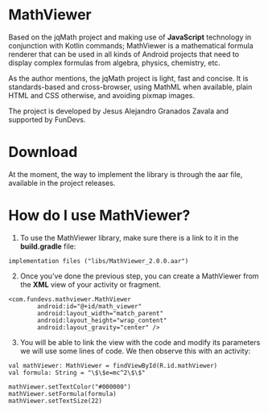 # MathViewer

Based on the jqMath project and making use of **JavaScript** technology in conjunction with Kotlin commands; MathViewer is a mathematical formula renderer that can be used in all kinds of Android projects that need to display complex formulas from algebra, physics, chemistry, etc.

As the author mentions, the jqMath project is light, fast and concise. It is standards-based and cross-browser, using MathML when available, plain HTML and CSS otherwise, and avoiding pixmap images.

The project is developed by Jesus Alejandro Granados Zavala and supported by FunDevs.


# Download

At the moment, the way to implement the library is through the aar file, available in the project releases.

# How do I use MathViewer?

1. To use the MathViewer library, make sure there is a link to it in the **build.gradle** file:
```
implementation files ("libs/MathViewer_2.0.0.aar")
```

2. Once you've done the previous step, you can create a MathViewer from the **XML** view of your activity or fragment.
```
<com.fundevs.mathviewer.MathViewer
        android:id="@+id/math_viewer"
        android:layout_width="match_parent"
        android:layout_height="wrap_content"
        android:layout_gravity="center" />
```

3. You will be able to link the view with the code and modify its parameters we will use some lines of code. We then observe this with an activity:
```
val mathViewer: MathViewer = findViewById(R.id.mathViewer)
val formula: String = "\$\$e=mc^2\$\$"

mathViewer.setTextColor("#000000")
mathViewer.setFormula(formula)
mathViewer.setTextSize(22)
```
